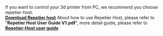 If you want to control your 3d printer from PC, we recommend you choose repetier-host.  
[**Download Repetier host**](https://www.repetier.com/download-software/)
About how to use Repetier Host, please refer to "**Repetier Host User Guide V1.pdf**", more detail guide, please refer to [**Repetier-Host user guide**](http://www.repetier.com/documentation/repetier-host/)  
 



